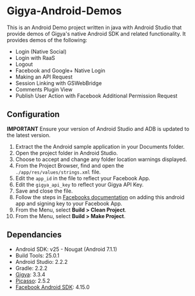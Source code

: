 # Gigya-Android-Demos

This is an Android Demo project written in java with Android Studio that provide demos of Gigya's native Android SDK and related functionality. It provides demos of the following:

 * Login (Native Social)
 * Login with RaaS
 * Logout
 * Facebook and Google+ Native Login
 * Making an API Request
 * Session Linking with GSWebBridge
 * Comments Plugin View
 * Publish User Action with Facebook Additional Permission Request
 
## Configuration
**IMPORTANT** Ensure your version of Android Studio and ADB is updated to the latest version. 

1. Extract the the Android sample application in your Documents folder.
2. Open the project folder in Android Studio.
3. Choose to accept and change any folder location warnings displayed.
4. From the Project Browser, find and open the ```./app/res/values/strings.xml``` file.
5. Edit the ```app_id``` in the file to reflect your Facebook App.
6. Edit the ```gigya_api_key``` to reflect your Gigya API Key.
7. Save and close the file.
8. Follow the steps in [Facebooks documentation](https://developers.facebook.com/docs/android/getting-started#release-key-hash) on adding this android app and signing key to your Facebook App.
9. From the Menu, select **Build > Clean Project**. 
10. From the Menu, select **Build > Make Project**. 

## Dependancies
 * Android SDK: v25 - Nougat (Android 7.1.1)
 * Build Tools: 25.0.1
 * Android Studio: 2.2.2
 * Gradle: 2.2.2
 * [Gigya](http://developers.gigya.com/display/GD/Android): 3.3.4
 * [Picasso](https://github.com/square/picasso): 2.5.2
 * [Facebook Android SDK](https://developers.facebook.com/docs/android/): 4.15.0
 